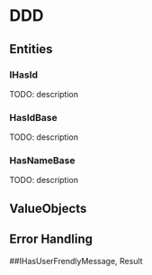 # DDD

## Entities
### IHasId
TODO: description


### HasIdBase
TODO: description

### HasNameBase
TODO: description

## ValueObjects

## Error Handling
##IHasUserFrendlyMessage, Result

